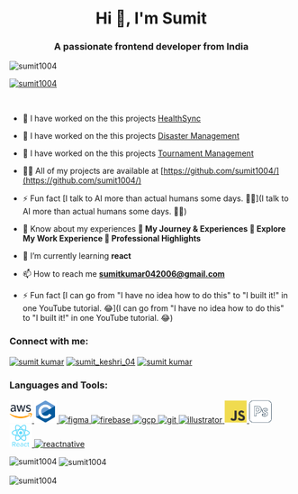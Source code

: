 <h1 align="center">Hi 👋, I'm Sumit</h1>
<h3 align="center">A passionate frontend developer from India</h3>

<p align="left"> <img src="https://komarev.com/ghpvc/?username=sumit1004&label=Profile%20views&color=0e75b6&style=flat" alt="sumit1004" /> </p>

<p align="left"> <a href="https://github.com/ryo-ma/github-profile-trophy"><img src="https://github-profile-trophy.vercel.app/?username=sumit1004" alt="sumit1004" /></a> </p>

<p align="left"> <a href="https://twitter.com/" target="blank"><img src="https://img.shields.io/twitter/follow/?logo=twitter&style=for-the-badge" alt="" /></a> </p>

- 🚀 I have worked on the this projects [HealthSync](https://github.com/sumit1004/HealthSync-V2)

- 🚀 I have worked on the this projects [Disaster Management](https://github.com/sumit1004/DisasterRelief-FinalVerson)

- 🚀 I have worked on the this projects [Tournament Management](https://github.com/sumit1004/Tournamentmanagement.infinityesports)

- 👨‍💻 All of my projects are available at [https://github.com/sumit1004/](https://github.com/sumit1004/)

- ⚡ Fun fact [I talk to AI more than actual humans some days. 🤖💬](I talk to AI more than actual humans some days. 🤖💬)

- 📄 Know about my experiences **📄 My Journey & Experiences 📌 Explore My Work Experience 📘 Professional Highlights**

- 🌱 I’m currently learning **react**

- 📫 How to reach me **sumitkumar042006@gmail.com**

- ⚡ Fun fact [I can go from "I have no idea how to do this" to "I built it!" in one YouTube tutorial. 😂](I can go from "I have no idea how to do this" to "I built it!" in one YouTube tutorial. 😂)

<h3 align="left">Connect with me:</h3>
<p align="left">
<a href="https://linkedin.com/in/sumit kumar" target="blank"><img align="center" src="https://raw.githubusercontent.com/rahuldkjain/github-profile-readme-generator/master/src/images/icons/Social/linked-in-alt.svg" alt="sumit kumar" height="30" width="40" /></a>
<a href="https://instagram.com/sumit_keshri_04" target="blank"><img align="center" src="https://raw.githubusercontent.com/rahuldkjain/github-profile-readme-generator/master/src/images/icons/Social/instagram.svg" alt="sumit_keshri_04" height="30" width="40" /></a>
<a href="https://www.youtube.com/c/sumit kumar" target="blank"><img align="center" src="https://raw.githubusercontent.com/rahuldkjain/github-profile-readme-generator/master/src/images/icons/Social/youtube.svg" alt="sumit kumar" height="30" width="40" /></a>
</p>

<h3 align="left">Languages and Tools:</h3>
<p align="left"> <a href="https://aws.amazon.com" target="_blank" rel="noreferrer"> <img src="https://raw.githubusercontent.com/devicons/devicon/master/icons/amazonwebservices/amazonwebservices-original-wordmark.svg" alt="aws" width="40" height="40"/> </a> <a href="https://www.cprogramming.com/" target="_blank" rel="noreferrer"> <img src="https://raw.githubusercontent.com/devicons/devicon/master/icons/c/c-original.svg" alt="c" width="40" height="40"/> </a> <a href="https://www.figma.com/" target="_blank" rel="noreferrer"> <img src="https://www.vectorlogo.zone/logos/figma/figma-icon.svg" alt="figma" width="40" height="40"/> </a> <a href="https://firebase.google.com/" target="_blank" rel="noreferrer"> <img src="https://www.vectorlogo.zone/logos/firebase/firebase-icon.svg" alt="firebase" width="40" height="40"/> </a> <a href="https://cloud.google.com" target="_blank" rel="noreferrer"> <img src="https://www.vectorlogo.zone/logos/google_cloud/google_cloud-icon.svg" alt="gcp" width="40" height="40"/> </a> <a href="https://git-scm.com/" target="_blank" rel="noreferrer"> <img src="https://www.vectorlogo.zone/logos/git-scm/git-scm-icon.svg" alt="git" width="40" height="40"/> </a> <a href="https://www.adobe.com/in/products/illustrator.html" target="_blank" rel="noreferrer"> <img src="https://www.vectorlogo.zone/logos/adobe_illustrator/adobe_illustrator-icon.svg" alt="illustrator" width="40" height="40"/> </a> <a href="https://developer.mozilla.org/en-US/docs/Web/JavaScript" target="_blank" rel="noreferrer"> <img src="https://raw.githubusercontent.com/devicons/devicon/master/icons/javascript/javascript-original.svg" alt="javascript" width="40" height="40"/> </a> <a href="https://www.photoshop.com/en" target="_blank" rel="noreferrer"> <img src="https://raw.githubusercontent.com/devicons/devicon/master/icons/photoshop/photoshop-line.svg" alt="photoshop" width="40" height="40"/> </a> <a href="https://reactjs.org/" target="_blank" rel="noreferrer"> <img src="https://raw.githubusercontent.com/devicons/devicon/master/icons/react/react-original-wordmark.svg" alt="react" width="40" height="40"/> </a> <a href="https://reactnative.dev/" target="_blank" rel="noreferrer"> <img src="https://reactnative.dev/img/header_logo.svg" alt="reactnative" width="40" height="40"/> </a> </p>

<p><img align="left" src="https://github-readme-stats.vercel.app/api/top-langs?username=sumit1004&show_icons=true&locale=en&layout=compact" alt="sumit1004" /></p>

<p>&nbsp;<img align="center" src="https://github-readme-stats.vercel.app/api?username=sumit1004&show_icons=true&locale=en" alt="sumit1004" /></p>

<p><img align="center" src="https://github-readme-streak-stats.herokuapp.com/?user=sumit1004&" alt="sumit1004" /></p>
